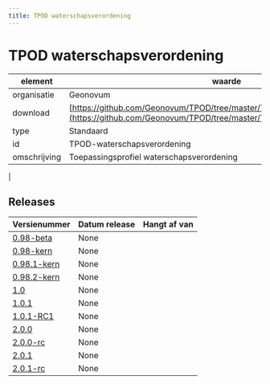 ```yaml
---
title: TPOD waterschapsverordening
---
```


# TPOD waterschapsverordening

|element|waarde|
|-----|------|
| organisatie  |Geonovum|
| download  | [https://github.com/Geonovum/TPOD/tree/master/TPOD_Waterschapsverordening](<https://github.com/Geonovum/TPOD/tree/master/TPOD_Waterschapsverordening>)|
| type  |Standaard|
| id  |TPOD-waterschapsverordening|
| omschrijving  |Toepassingsprofiel waterschapsverordening
|

## Releases

|Versienummer|Datum release|Hangt af van
|-------|-------|-----|
| [0.98-beta](<https://github.com/Geonovum/TPOD/blob/master/TPOD_Waterschapsverordening/TPOD Waterschapsverordening v0.98-beta.pdf>)|None||
| [0.98-kern](<https://github.com/Geonovum/TPOD/blob/master/TPOD_Waterschapsverordening/TPOD Waterschapsverordening v0.98-kern.pdf>)|None||
| [0.98.1-kern](<https://github.com/Geonovum/TPOD/blob/master/TPOD_Waterschapsverordening/TPOD Waterschapsverordening v0.98.1-kern.pdf>)|None||
| [0.98.2-kern](<https://github.com/Geonovum/TPOD/blob/master/TPOD_Waterschapsverordening/TPOD Waterschapsverordening v0.98.2-kern.pdf>)|None||
| [1.0](<https://github.com/Geonovum/TPOD/blob/master/TPOD_Waterschapsverordening/TPOD Waterschapsverordening v1.0.pdf>)|None||
| [1.0.1](<https://github.com/Geonovum/TPOD/blob/master/TPOD_Waterschapsverordening/TPOD Waterschapsverordening v1.0.1.pdf>)|None||
| [1.0.1-RC1](<https://github.com/Geonovum/TPOD/blob/master/TPOD_Waterschapsverordening/TPOD Waterschapsverordening v1.0.1-RC1.pdf>)|None||
| [2.0.0](<https://github.com/Geonovum/TPOD/blob/master/TPOD_Waterschapsverordening/TPOD_Waterschapsverordening_v2.0.0.pdf>)|None||
| [2.0.0-rc](<https://github.com/Geonovum/TPOD/blob/master/TPOD_Waterschapsverordening/TPOD_Waterschapsverordening_v2.0.0-rc.pdf>)|None||
| [2.0.1](<https://github.com/Geonovum/TPOD/blob/master/TPOD_Waterschapsverordening/TPOD_waterschapsverordening_v2.0.1.pdf>)|None||
| [2.0.1-rc](<https://github.com/Geonovum/TPOD/blob/master/TPOD_Waterschapsverordening/TPOD_Waterschapsverordening_v2.0.1-rc.pdf>)|None||

